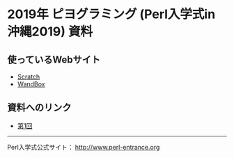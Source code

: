 # 2019年 ピヨグラミング (Perl入学式in沖縄2019) 資料

## 使っているWebサイト

- [Scratch](https://scratch.mit.edu/)
- [WandBox](https://wandbox.org/)

## 資料へのリンク

- [第1回](1st/slide.md)

---

Perl入学式公式サイト： <http://www.perl-entrance.org>
